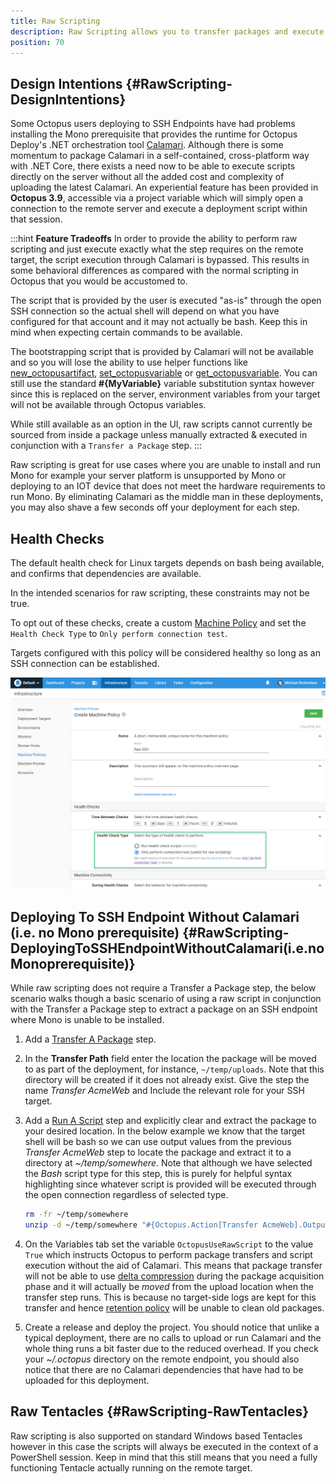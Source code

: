 ```yaml
---
title: Raw Scripting
description: Raw Scripting allows you to transfer packages and execute scripts against SSH deployment targets where you are unable to install and run Mono.
position: 70
---
```


## Design Intentions {#RawScripting-DesignIntentions}

Some Octopus users deploying to SSH Endpoints have had problems installing the Mono prerequisite that provides the runtime for Octopus Deploy's .NET orchestration tool [Calamari](/docs/octopus-rest-api/calamari.md). Although there is some momentum to package Calamari in a self-contained, cross-platform way with .NET Core, there exists a need now to be able to execute scripts directly on the server without all the added cost and complexity of uploading the latest Calamari. An experiential feature has been provided in **Octopus 3.9**, accessible via a project variable which will simply open a connection to the remote server and execute a deployment script within that session.

:::hint
**Feature Tradeoffs**
In order to provide the ability to perform raw scripting and just execute exactly what the step requires on the remote target, the script execution through Calamari is bypassed. This results in some behavioral differences as compared with the normal scripting in Octopus that you would be accustomed to.

The script that is provided by the user is executed "as-is" through the open SSH connection so the actual shell will depend on what you have configured for that account and it may not actually be bash. Keep this in mind when expecting certain commands to be available.

The bootstrapping script that is provided by Calamari will not be available and so you will lose the ability to use helper functions like [new\_octopusartifact](/docs/deployment-process/artifacts.md), [set\_octopusvariable](/docs/projects/variables/output-variables.md) or [get\_octopusvariable](/docs/deployment-examples/custom-scripts/index.md). You can still use the standard **#{MyVariable}** variable substitution syntax however since this is replaced on the server, environment variables from your target will not be available through Octopus variables.

While still available as an option in the UI, raw scripts cannot currently be sourced from inside a package unless manually extracted & executed in conjunction with a `Transfer a Package` step.
:::

Raw scripting is great for use cases where you are unable to install and run Mono for example your server platform is unsupported by Mono or deploying to an IOT device that does not meet the hardware requirements to run Mono. By eliminating Calamari as the middle man in these deployments, you may also shave a few seconds off your deployment for each step.

## Health Checks

The default health check for Linux targets depends on bash being available, and confirms that dependencies are available.  

In the intended scenarios for raw scripting, these constraints may not be true.  

To opt out of these checks, create a custom [Machine Policy](/docs/infrastructure/deployment-targets/machine-policies.md) and set the `Health Check Type` to `Only perform connection test`.

Targets configured with this policy will be considered healthy so long as an SSH connection can be established.

![Machine policy settings for connection test only](images/machine-policy-connection-test-only.png)

## Deploying To SSH Endpoint Without Calamari (i.e. no Mono prerequisite) {#RawScripting-DeployingToSSHEndpointWithoutCalamari(i.e.noMonoprerequisite)}

While raw scripting does not require a Transfer a Package step, the below scenario walks though a basic scenario of using a raw script in conjunction with the Transfer a Package step to extract a package on an SSH endpoint where Mono is unable to be installed.

1. Add a [Transfer A Package](/docs/deployment-examples/package-deployments/transfer-package.md) step.
2. In the **Transfer Path** field enter the location the package will be moved to as part of the deployment, for instance, `~/temp/uploads`.  Note that this directory will be created if it does not already exist. Give the step the name *Transfer AcmeWeb* and Include the relevant role for your SSH target.
3. Add a [Run A Script](/docs/deployment-examples/custom-scripts/run-a-script-step.md) step and explicitly clear and extract the package to your desired location. In the below example we know that the target shell will be bash so we can use output values from the previous *Transfer AcmeWeb* step to locate the package and extract it to a directory at *~/temp/somewhere*. Note that although we have selected the *Bash* script type for this step, this is purely for helpful syntax highlighting since whatever script is provided will be executed through the open connection regardless of selected type.

   ```bash
   rm -fr ~/temp/somewhere
   unzip -d ~/temp/somewhere "#{Octopus.Action[Transfer AcmeWeb].Output.Package.FilePath}"
   ```
4. On the Variables tab set the variable `OctopusUseRawScript` to the value `True` which instructs Octopus to perform package transfers and script execution without the aid of Calamari. This means that package transfer will not be able to use [delta compression](/docs/deployment-examples/package-deployments/delta-compression-for-package-transfers.md) during the package acquisition phase and it will actually be _moved_ from the upload location when the transfer step runs. This is because no target-side logs are kept for this transfer and hence [retention policy](/docs/administration/retention-policies/index.md) will be unable to clean old packages.

5. Create a release and deploy the project. You should notice that unlike a typical deployment, there are no calls to upload or run Calamari and the whole thing runs a bit faster due to the reduced overhead. If you check your *~/.octopus* directory on the remote endpoint, you should also notice that there are no Calamari dependencies that have had to be uploaded for this deployment.  

## Raw Tentacles {#RawScripting-RawTentacles}

Raw scripting is also supported on standard Windows based Tentacles however in this case the scripts will always be executed in the context of a PowerShell session. Keep in mind that this still means that you need a fully functioning Tentacle actually running on the remote target.
